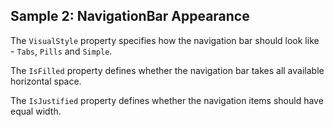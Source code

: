 ## Sample 2: NavigationBar Appearance

The `VisualStyle` property specifies how the navigation bar should look like - `Tabs`, `Pills` and `Simple`.

The `IsFilled` property defines whether the navigation bar takes all available horizontal space. 

The `IsJustified` property defines whether the navigation items should have equal width.

<!-- TODO: Refactoring -->